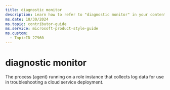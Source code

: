 ```yaml
---
title: diagnostic monitor
description: Learn how to refer to "diagnostic monitor" in your content.
ms.date: 10/30/2024
ms.topic: contributor-guide
ms.service: microsoft-product-style-guide
ms.custom:
  - TopicID 27960
---
```



# diagnostic monitor

The process (agent) running on a role instance that collects log data for use in troubleshooting a cloud service deployment.

